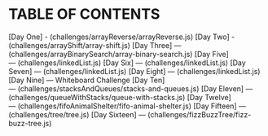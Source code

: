 # TABLE OF CONTENTS
[Day One] - (challenges/arrayReverse/arrayReverse.js)
[Day Two] - (challenges/arrayShift/array-shift.js)
[Day Three] — (challenges/arrayBinarySearch/array-binary-search.js)
[Day Five] — (challenges/linkedList.js)
[Day Six] — (challenges/linkedList.js)
[Day Seven] — (challenges/linkedList.js)
[Day Eight] — (challenges/linkedList.js)
[Day Nine] — Whiteboard Challenge
[Day Ten] — (challenges/stacksAndQueues/stacks-and-queues.js)
[Day Eleven] — (challenges/queueWithStacks/queue-with-stacks.js)
[Day Twelve] — (challenges/fifoAnimalShelter/fifo-animal-shelter.js)
[Day Fifteen] — (challenges/tree/tree.js)
[Day Sixteen] — (challenges/fizzBuzzTree/fizz-buzz-tree.js)